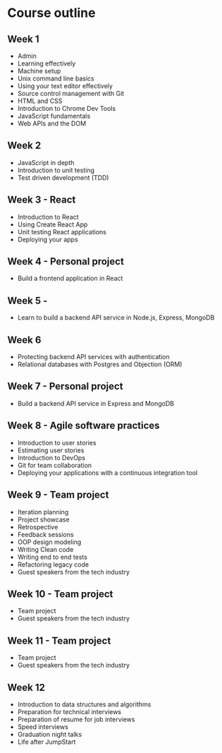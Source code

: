# Course outline

## Week 1

* Admin
* Learning effectively
* Machine setup
* Unix command line basics
* Using your text editor effectively
* Source control management with Git
* HTML and CSS
* Introduction to Chrome Dev Tools
* JavaScript fundamentals
* Web APIs and the DOM

## Week 2

* JavaScript in depth
* Introduction to unit testing
* Test driven development \(TDD\)

## Week 3 - React

* Introduction to React
* Using Create React App
* Unit testing React applications
* Deploying your apps

## Week 4 - Personal project

* Build a frontend application in React

## Week 5 -

* Learn to build a backend API service in Node.js, Express, MongoDB

## Week 6

* Protecting backend API services with authentication
* Relational databases with Postgres and Objection \(ORM\)

## Week 7 - Personal project

* Build a backend API service in Express and MongoDB

## Week 8 - Agile software practices

* Introduction to user stories
* Estimating user stories
* Introduction to DevOps
* Git for team collaboration
* Deploying your applications with a continuous integration tool

## Week 9 - Team project

* Iteration planning
* Project showcase
* Retrospective
* Feedback sessions
* OOP design modeling
* Writing Clean code
* Writing end to end tests
* Refactoring legacy code
* Guest speakers from the tech industry

## Week 10 - Team project

* Team project
* Guest speakers from the tech industry

## Week 11 - Team project

* Team project
* Guest speakers from the tech industry

## Week 12

* Introduction to data structures and algorithms
* Preparation for technical interviews
* Preparation of resume for job interviews
* Speed interviews
* Graduation night talks
* Life after JumpStart

